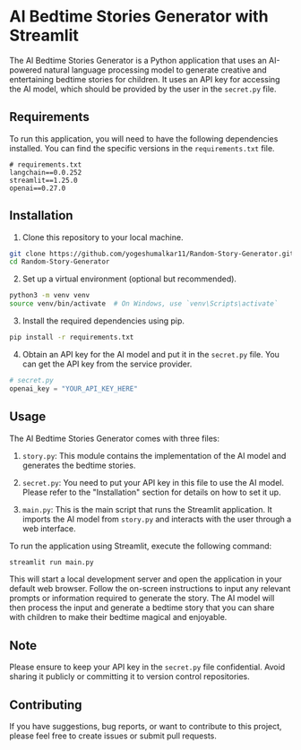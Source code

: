 # AI Bedtime Stories Generator with Streamlit

The AI Bedtime Stories Generator is a Python application that uses an AI-powered natural language processing model to generate creative and entertaining bedtime stories for children. It uses an API key for accessing the AI model, which should be provided by the user in the `secret.py` file.

## Requirements

To run this application, you will need to have the following dependencies installed. You can find the specific versions in the `requirements.txt` file.

```plaintext
# requirements.txt
langchain==0.0.252
streamlit==1.25.0
openai==0.27.0
```

## Installation

1. Clone this repository to your local machine.

```bash
git clone https://github.com/yogeshumalkar11/Random-Story-Generator.git
cd Random-Story-Generator
```

2. Set up a virtual environment (optional but recommended).

```bash
python3 -m venv venv
source venv/bin/activate  # On Windows, use `venv\Scripts\activate`
```

3. Install the required dependencies using pip.

```bash
pip install -r requirements.txt
```

4. Obtain an API key for the AI model and put it in the `secret.py` file. You can get the API key from the service provider.

```python
# secret.py
openai_key = "YOUR_API_KEY_HERE"
```

## Usage

The AI Bedtime Stories Generator comes with three files:

1. `story.py`: This module contains the implementation of the AI model and generates the bedtime stories.

2. `secret.py`: You need to put your API key in this file to use the AI model. Please refer to the "Installation" section for details on how to set it up.

3. `main.py`: This is the main script that runs the Streamlit application. It imports the AI model from `story.py` and interacts with the user through a web interface.

To run the application using Streamlit, execute the following command:

```bash
streamlit run main.py
```

This will start a local development server and open the application in your default web browser. Follow the on-screen instructions to input any relevant prompts or information required to generate the story. The AI model will then process the input and generate a bedtime story that you can share with children to make their bedtime magical and enjoyable.

## Note

Please ensure to keep your API key in the `secret.py` file confidential. Avoid sharing it publicly or committing it to version control repositories.

## Contributing

If you have suggestions, bug reports, or want to contribute to this project, please feel free to create issues or submit pull requests.

